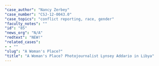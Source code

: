```yaml
---
"case_author": "Nancy Zerbey"
"case_number": "CSJ-12-0043.0"
"case_topics": "conflict reporting, race, gender"
"faculty_notes": ""
"id": "85"
"news_org": "N/A"
"redtext": "NEW!"
"related_cases":
- - ""
"slug": "A Woman's Place?"
"title": "A Woman's Place? Photojournalist Lynsey Addario in Libya"
---
```

